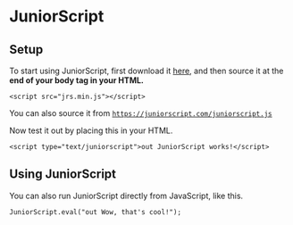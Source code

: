 # JuniorScript

Setup
---
To start using JuniorScript, first download it [here](https://github.com/JuniorCode/JuniorScript/zipball/master), and then source it at the **end of your body tag in your HTML.**

`<script src="jrs.min.js"></script>`

You can also source it from [`https://juniorscript.com/juniorscript.js`](https://juniorscript.com/juniorscript.js)

Now test it out by placing this in your HTML.

`<script type="text/juniorscript">out JuniorScript works!</script>`

Using JuniorScript
---
You can also run JuniorScript directly from JavaScript, like this.

`JuniorScript.eval("out Wow, that's cool!");`
